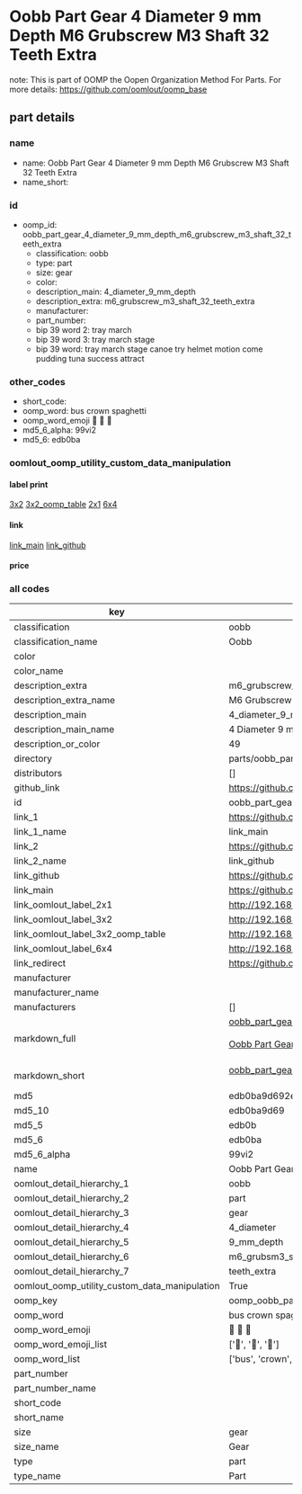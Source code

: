 # Oobb Part Gear 4 Diameter 9 mm Depth M6 Grubscrew M3 Shaft 32 Teeth Extra  

note: This is part of OOMP the Oopen Organization Method For Parts. For more details: https://github.com/oomlout/oomp_base

##  part details
  







### name
* name: Oobb Part Gear 4 Diameter 9 mm Depth M6 Grubscrew M3 Shaft 32 Teeth Extra
* name_short: 
### id
* oomp_id: oobb_part_gear_4_diameter_9_mm_depth_m6_grubscrew_m3_shaft_32_teeth_extra
  * classification: oobb
  * type: part
  * size: gear
  * color: 
  * description_main: 4_diameter_9_mm_depth
  * description_extra: m6_grubscrew_m3_shaft_32_teeth_extra
  * manufacturer: 
  * part_number: 
  * bip 39 word 2: tray march
  * bip 39 word 3: tray march stage
  * bip 39 word: tray march stage canoe try helmet motion come pudding tuna success attract

### other_codes
* short_code: 
* oomp_word: bus crown spaghetti
* oomp_word_emoji :bus: :crown: :spaghetti:
* md5_6_alpha: 99vi2
* md5_6: edb0ba






### oomlout_oomp_utility_custom_data_manipulation
#### label print
[3x2](http://192.168.1.245:1112/?label=oomp%2099vi2)
[3x2_oomp_table](http://192.168.1.108:1112/?label=oomp%2099vi2)
[2x1](http://192.168.1.242:1112/?label=oomp%2099vi2)
[6x4](http://192.168.1.55:1112/?label=oomp%2099vi2)    

#### link

[link_main](https://github.com/oomlout/oomlout_oomp_version_1_messy/tree/main/parts/oobb_part_gear_4_diameter_9_mm_depth_m6_grubscrew_m3_shaft_32_teeth_extra) [link_github](https://github.com/oomlout/oomlout_oomp_version_1_messy/tree/main/parts/oobb_part_gear_4_diameter_9_mm_depth_m6_grubscrew_m3_shaft_32_teeth_extra)                             

#### price







### all codes 
| key | value |  
| --- | --- |  
| classification | oobb |  
| classification_name | Oobb |  
| color |  |  
| color_name |  |  
| description_extra | m6_grubscrew_m3_shaft_32_teeth_extra |  
| description_extra_name | M6 Grubscrew M3 Shaft 32 Teeth Extra |  
| description_main | 4_diameter_9_mm_depth |  
| description_main_name | 4 Diameter 9 mm Depth |  
| description_or_color | 49 |  
| directory | parts/oobb_part_gear_4_diameter_9_mm_depth_m6_grubscrew_m3_shaft_32_teeth_extra |  
| distributors | [] |  
| github_link | https://github.com/oomlout/oomlout_oomp_part_src/tree/main/parts/oobb_part_gear_4_diameter_9_mm_depth_m6_grubscrew_m3_shaft_32_teeth_extra |  
| id | oobb_part_gear_4_diameter_9_mm_depth_m6_grubscrew_m3_shaft_32_teeth_extra |  
| link_1 | https://github.com/oomlout/oomlout_oomp_version_1_messy/tree/main/parts/oobb_part_gear_4_diameter_9_mm_depth_m6_grubscrew_m3_shaft_32_teeth_extra |  
| link_1_name | link_main |  
| link_2 | https://github.com/oomlout/oomlout_oomp_version_1_messy/tree/main/parts/oobb_part_gear_4_diameter_9_mm_depth_m6_grubscrew_m3_shaft_32_teeth_extra |  
| link_2_name | link_github |  
| link_github | https://github.com/oomlout/oomlout_oomp_version_1_messy/tree/main/parts/oobb_part_gear_4_diameter_9_mm_depth_m6_grubscrew_m3_shaft_32_teeth_extra |  
| link_main | https://github.com/oomlout/oomlout_oomp_version_1_messy/tree/main/parts/oobb_part_gear_4_diameter_9_mm_depth_m6_grubscrew_m3_shaft_32_teeth_extra |  
| link_oomlout_label_2x1 | http://192.168.1.242:1112/?label=oomp%2099vi2 |  
| link_oomlout_label_3x2 | http://192.168.1.245:1112/?label=oomp%2099vi2 |  
| link_oomlout_label_3x2_oomp_table | http://192.168.1.108:1112/?label=oomp%2099vi2 |  
| link_oomlout_label_6x4 | http://192.168.1.55:1112/?label=oomp%2099vi2 |  
| link_redirect | https://github.com/oomlout/oomlout_oomp_version_1_messy/tree/main/parts/oobb_part_gear_4_diameter_9_mm_depth_m6_grubscrew_m3_shaft_32_teeth_extra |  
| manufacturer |  |  
| manufacturer_name |  |  
| manufacturers | [] |  
| markdown_full | [oobb_part_gear_4_diameter_9_mm_depth_m6_grubscrew_m3_shaft_32_teeth_extra](none)<br>[](none)<br>[Oobb Part Gear 4 Diameter 9 Mm Depth M6 Grubscrew M3 Shaft 32 Teeth Extra](none)<br><br> |  
| markdown_short | [oobb_part_gear_4_diameter_9_mm_depth_m6_grubscrew_m3_shaft_32_teeth_extra](none)<br><br> |  
| md5 | edb0ba9d692e1209abf4f219a861f73d |  
| md5_10 | edb0ba9d69 |  
| md5_5 | edb0b |  
| md5_6 | edb0ba |  
| md5_6_alpha | 99vi2 |  
| name | Oobb Part Gear 4 Diameter 9 mm Depth M6 Grubscrew M3 Shaft 32 Teeth Extra |  
| oomlout_detail_hierarchy_1 | oobb |  
| oomlout_detail_hierarchy_2 | part |  
| oomlout_detail_hierarchy_3 | gear |  
| oomlout_detail_hierarchy_4 | 4_diameter |  
| oomlout_detail_hierarchy_5 | 9_mm_depth |  
| oomlout_detail_hierarchy_6 | m6_grubsm3_shaft_32 |  
| oomlout_detail_hierarchy_7 | teeth_extra |  
| oomlout_oomp_utility_custom_data_manipulation | True |  
| oomp_key | oomp_oobb_part_gear_4_diameter_9_mm_depth_m6_grubscrew_m3_shaft_32_teeth_extra |  
| oomp_word | bus crown spaghetti |  
| oomp_word_emoji | :bus: :crown: :spaghetti: |  
| oomp_word_emoji_list | [':bus:', ':crown:', ':spaghetti:'] |  
| oomp_word_list | ['bus', 'crown', 'spaghetti'] |  
| part_number |  |  
| part_number_name |  |  
| short_code |  |  
| short_name |  |  
| size | gear |  
| size_name | Gear |  
| type | part |  
| type_name | Part |  
